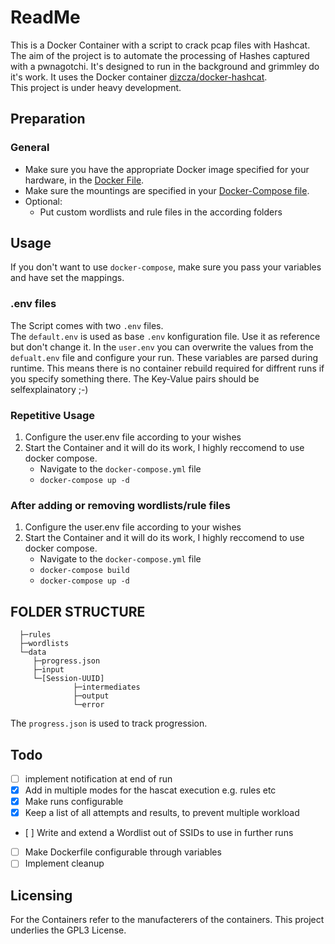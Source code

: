 # ReadMe

This is a Docker Container with a script to crack pcap files with Hashcat. The aim of the project is to automate the processing of Hashes captured with a pwnagotchi. It's designed to run in the background and grimmley do it's work.
It uses the Docker container [dizcza/docker-hashcat](https://github.com/dizcza/docker-hashcat "dizcza/docker-hashcat"). \
This project is under heavy development.

## Preparation

### General

* Make sure you have the appropriate Docker image specified for your hardware, in the [Docker File](DockerFile "DockerFile").
* Make sure the mountings are specified in your [Docker-Compose file](docker-compose.yml "Docker-Compose file").
* Optional:
  * Put custom wordlists and rule files in the according folders

## Usage

If you don't want to use ```docker-compose```, make sure you pass your variables and have set the mappings.

### .env files

The Script comes with two ```.env``` files. \
The ```default.env``` is used as base ```.env``` konfiguration file. Use it as reference but don't change it. In the ```user.env``` you can overwrite the values from the ```defualt.env``` file and configure your run. These variables are parsed during runtime. This means there is no container rebuild required for diffrent runs if you specify something there. The Key-Value pairs should be selfexplainatory ;-)

### Repetitive Usage

1. Configure the user.env file according to your wishes
2. Start the Container and it will do its work, I highly reccomend to use docker compose.
    * Navigate to the ```docker-compose.yml``` file
    * ```docker-compose up -d```

### After adding or removing wordlists/rule files

1. Configure the user.env file according to your wishes
2. Start the Container and it will do its work, I highly reccomend to use docker compose.
    * Navigate to the ```docker-compose.yml``` file
    * ```docker-compose build```
    * ```docker-compose up -d```

## FOLDER STRUCTURE

``` \
  ├─rules
  ├─wordlists
  └─data
     ├─progress.json
     ├─input
     └─[Session-UUID]
              ├─intermediates
              ├─output
              └─error
 ```

The ```progress.json``` is used to track progression.

## Todo

- [ ] implement notification at end of run
- [x] Add in multiple modes for the hascat execution e.g. rules etc
- [x] Make runs configurable
- [x] Keep a list of all attempts and results, to prevent multiple workload
- [ ] Write and extend a Wordlist out of SSIDs to use in further runs
- [ ] Make Dockerfile configurable through variables
- [ ] Implement cleanup

## Licensing

For the Containers refer to the manufacterers of the containers.
This project underlies the GPL3 License.
